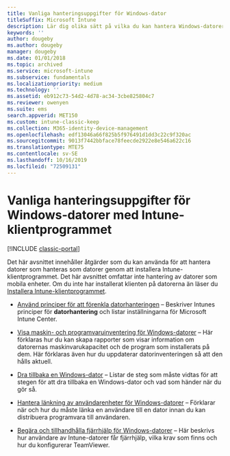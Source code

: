 ```yaml
---
title: Vanliga hanteringsuppgifter för Windows-dator
titleSuffix: Microsoft Intune
description: Lär dig olika sätt på vilka du kan hantera Windows-datorer som kör Intune-programvaruklienten.
keywords: ''
author: dougeby
ms.author: dougeby
manager: dougeby
ms.date: 01/01/2018
ms.topic: archived
ms.service: microsoft-intune
ms.subservice: fundamentals
ms.localizationpriority: medium
ms.technology: ''
ms.assetid: eb912c73-54d2-4d78-ac34-3cbe825804c7
ms.reviewer: owenyen
ms.suite: ems
search.appverid: MET150
ms.custom: intune-classic-keep
ms.collection: M365-identity-device-management
ms.openlocfilehash: edf13046a66f825b5f976491d1dd3c22c9f320ac
ms.sourcegitcommit: 9013f7442bbface78feecde2922e8e546a622c16
ms.translationtype: MTE75
ms.contentlocale: sv-SE
ms.lasthandoff: 10/16/2019
ms.locfileid: "72509131"
---
```

# <a name="common-windows-pc-management-tasks-with-the-intune-software-client"></a>Vanliga hanteringsuppgifter för Windows-datorer med Intune-klientprogrammet

[!INCLUDE [classic-portal](../includes/classic-portal.md)]

Det här avsnittet innehåller åtgärder som du kan använda för att hantera datorer som hanteras som datorer genom att installera Intune-klientprogrammet. Det här avsnittet omfattar inte hantering av datorer som mobila enheter. Om du inte har installerat klienten på datorerna än läser du [Installera Intune-klientprogrammet](install-the-windows-pc-client-with-microsoft-intune.md).


- [Använd principer för att förenkla datorhanteringen](use-policies-to-simplify-windows-pc-management.md) – Beskriver Intunes principer för **datorhantering** och listar inställningarna för Microsoft Intune Center.

- [Visa maskin- och programvaruinventering för Windows-datorer](view-hardware-and-software-inventory-for-windows-pcs-in-microsoft-intune.md) – Här förklaras hur du kan skapa rapporter som visar information om datorernas maskinvarukapacitet och de program som installerats på dem. Här förklaras även hur du uppdaterar datorinventeringen så att den hålls aktuell.

- [Dra tillbaka en Windows-dator](retire-a-windows-pc-with-microsoft-intune.md) – Listar de steg som måste vidtas för att stegen för att dra tillbaka en Windows-dator och vad som händer när du gör så.

- [Hantera länkning av användarenheter för Windows-datorer](manage-user-device-linking-for-windows-pcs-with-microsoft-intune.md) – Förklarar när och hur du måste länka en användare till en dator innan du kan distribuera programvara till användaren.

- [Begära och tillhandhålla fjärrhjälp för Windows-datorer](request-and-provide-remote-assistance-for-windows-pcs-in-microsoft-intune.md) – Här beskrivs hur användare av Intune-datorer får fjärrhjälp, vilka krav som finns och hur du konfigurerar TeamViewer.


